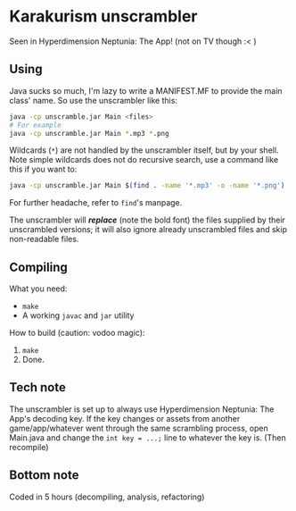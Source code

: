 Karakurism unscrambler
=========

Seen in Hyperdimension Neptunia: The App! (not on TV though :< )

Using
----
Java sucks so much, I'm lazy to write a MANIFEST.MF to provide the main class' name.
So use the unscrambler like this:

```sh
java -cp unscramble.jar Main <files>
# For example
java -cp unscramble.jar Main *.mp3 *.png
```

Wildcards (`*`) are not handled by the unscrambler itself, but by your shell. Note simple wildcards does not do recursive search, use a command like this if you want to:
```sh
java -cp unscramble.jar Main $(find . -name '*.mp3' -o -name '*.png')
```
For further headache, refer to `find`'s manpage.

The unscrambler will ***replace*** (note the bold font) the files supplied by their unscrambled versions; it will also ignore already unscrambled files and skip non-readable files.

Compiling
----

What you need:
 - `make`
 - A working `javac` and `jar` utility

How to build (caution: vodoo magic):
 1. `make`
 2. Done.

Tech note
----

The unscrambler is set up to always use Hyperdimension Neptunia: The App's decoding key. If the key changes or assets from another game/app/whatever went through the same scrambling process, open Main.java and change the `int key = ...;` line to whatever the key is. (Then recompile)

Bottom note
----

Coded in 5 hours (decompiling, analysis, refactoring)